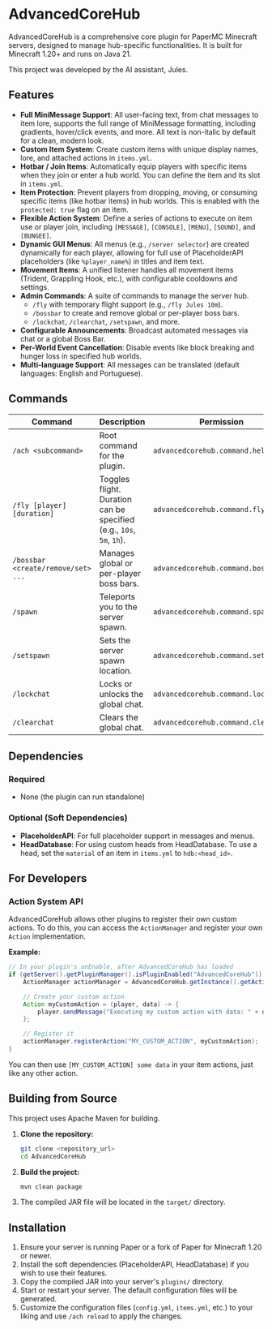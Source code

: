 # AdvancedCoreHub

AdvancedCoreHub is a comprehensive core plugin for PaperMC Minecraft servers, designed to manage hub-specific functionalities. It is built for Minecraft 1.20+ and runs on Java 21.

This project was developed by the AI assistant, Jules.

## Features

-   **Full MiniMessage Support**: All user-facing text, from chat messages to item lore, supports the full range of MiniMessage formatting, including gradients, hover/click events, and more. All text is non-italic by default for a clean, modern look.
-   **Custom Item System**: Create custom items with unique display names, lore, and attached actions in `items.yml`.
-   **Hotbar / Join Items**: Automatically equip players with specific items when they join or enter a hub world. You can define the item and its slot in `items.yml`.
-   **Item Protection**: Prevent players from dropping, moving, or consuming specific items (like hotbar items) in hub worlds. This is enabled with the `protected: true` flag on an item.
-   **Flexible Action System**: Define a series of actions to execute on item use or player join, including `[MESSAGE]`, `[CONSOLE]`, `[MENU]`, `[SOUND]`, and `[BUNGEE]`.
-   **Dynamic GUI Menus**: All menus (e.g., `/server selector`) are created dynamically for each player, allowing for full use of PlaceholderAPI placeholders (like `%player_name%`) in titles and item text.
-   **Movement Items**: A unified listener handles all movement items (Trident, Grappling Hook, etc.), with configurable cooldowns and settings.
-   **Admin Commands**: A suite of commands to manage the server hub.
    -   `/fly` with temporary flight support (e.g., `/fly Jules 10m`).
    -   `/bossbar` to create and remove global or per-player boss bars.
    -   `/lockchat`, `/clearchat`, `/setspawn`, and more.
-   **Configurable Announcements**: Broadcast automated messages via chat or a global Boss Bar.
-   **Per-World Event Cancellation**: Disable events like block breaking and hunger loss in specified hub worlds.
-   **Multi-language Support**: All messages can be translated (default languages: English and Portuguese).

## Commands

| Command | Description | Permission |
| --- | --- | --- |
| `/ach <subcommand>` | Root command for the plugin. | `advancedcorehub.command.help` |
| `/fly [player] [duration]` | Toggles flight. Duration can be specified (e.g., `10s`, `5m`, `1h`). | `advancedcorehub.command.fly` |
| `/bossbar <create/remove/set> ...` | Manages global or per-player boss bars. | `advancedcorehub.command.bossbar` |
| `/spawn` | Teleports you to the server spawn. | `advancedcorehub.command.spawn` |
| `/setspawn` | Sets the server spawn location. | `advancedcorehub.command.setspawn` |
| `/lockchat` | Locks or unlocks the global chat. | `advancedcorehub.command.lockchat` |
| `/clearchat` | Clears the global chat. | `advancedcorehub.command.clearchat` |

## Dependencies

### Required
-   None (the plugin can run standalone)

### Optional (Soft Dependencies)
-   **PlaceholderAPI**: For full placeholder support in messages and menus.
-   **HeadDatabase**: For using custom heads from HeadDatabase. To use a head, set the `material` of an item in `items.yml` to `hdb:<head_id>`.

## For Developers

### Action System API

AdvancedCoreHub allows other plugins to register their own custom actions. To do this, you can access the `ActionManager` and register your own `Action` implementation.

**Example:**
```java
// In your plugin's onEnable, after AdvancedCoreHub has loaded
if (getServer().getPluginManager().isPluginEnabled("AdvancedCoreHub")) {
    ActionManager actionManager = AdvancedCoreHub.getInstance().getActionManager();

    // Create your custom action
    Action myCustomAction = (player, data) -> {
        player.sendMessage("Executing my custom action with data: " + data);
    };

    // Register it
    actionManager.registerAction("MY_CUSTOM_ACTION", myCustomAction);
}
```

You can then use `[MY_CUSTOM_ACTION] some data` in your item actions, just like any other action.

## Building from Source

This project uses Apache Maven for building.

1.  **Clone the repository:**
    ```bash
    git clone <repository_url>
    cd AdvancedCoreHub
    ```

2.  **Build the project:**
    ```bash
    mvn clean package
    ```

3.  The compiled JAR file will be located in the `target/` directory.

## Installation

1.  Ensure your server is running Paper or a fork of Paper for Minecraft 1.20 or newer.
2.  Install the soft dependencies (PlaceholderAPI, HeadDatabase) if you wish to use their features.
3.  Copy the compiled JAR into your server's `plugins/` directory.
4.  Start or restart your server. The default configuration files will be generated.
5.  Customize the configuration files (`config.yml`, `items.yml`, etc.) to your liking and use `/ach reload` to apply the changes.